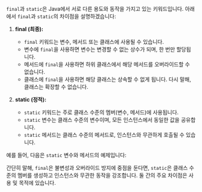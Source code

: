 `final`과 `static`은 Java에서 서로 다른 용도와 동작을 가지고 있는 키워드입니다. 아래에서 `final`과 `static`의 차이점을 설명하겠습니다:

1. **final (최종):**
    - `final` 키워드는 변수, 메서드 또는 클래스에 사용될 수 있습니다.
    - 변수에 `final`을 사용하면 변수는 변경할 수 없는 상수가 되며, 한 번만 할당됩니다.
    - 메서드에 `final`을 사용하면 하위 클래스에서 해당 메서드를 오버라이드할 수 없습니다.
    - 클래스에 `final`을 사용하면 해당 클래스는 상속할 수 없게 됩니다. 다시 말해, 클래스는 확장할 수 없습니다.

2. **static (정적):**
    - `static` 키워드는 주로 클래스 수준의 멤버(변수, 메서드)에 사용됩니다.
    - `static` 변수는 클래스 수준의 변수이며, 모든 인스턴스에서 동일한 값을 공유합니다.
    - `static` 메서드는 클래스 수준의 메서드로, 인스턴스와 무관하게 호출될 수 있습니다.

예를 들어, 다음은 `static` 변수와 메서드의 예제입니다:

간단히 말해, `final`은 불변성과 오버라이드 방지에 중점을 둔다면, `static`은 클래스 수준의 멤버를 생성하고 인스턴스와 무관한 동작을 강조합니다. 둘 간의 주요 차이점은 사용 및 목적에 있습니다.